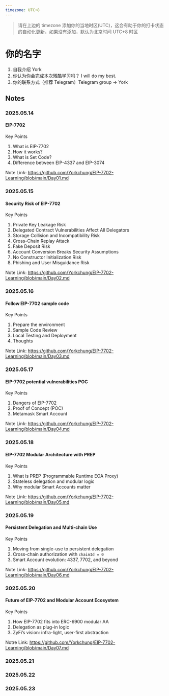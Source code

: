 ```yaml
---
timezone: UTC+8
---
```


> 请在上边的 timezone 添加你的当地时区(UTC)，这会有助于你的打卡状态的自动化更新，如果没有添加，默认为北京时间 UTC+8 时区


# 你的名字

1. 自我介绍 York
2. 你认为你会完成本次残酷学习吗？ I will do my best.
3. 你的联系方式（推荐 Telegram）Telegram group -> York

## Notes

<!-- Content_START -->

### 2025.05.14
#### EIP-7702
Key Points
1. What is EIP-7702
2. How it works?
3. What is Set Code?
4. Difference between EIP-4337 and EIP-3074

Note Link: https://github.com/Yorkchung/EIP-7702-Learning/blob/main/Day01.md

### 2025.05.15
#### Security Risk of EIP-7702
Key Points
1. Private Key Leakage Risk
2. Delegated Contract Vulnerabilities Affect All Delegators
3. Storage Collision and Incompatibility Risk
4. Cross-Chain Replay Attack
5. Fake Deposit Risk
6. Account Conversion Breaks Security Assumptions
7. No Constructor Initialization Risk
8. Phishing and User Misguidance Risk

Note Link: https://github.com/Yorkchung/EIP-7702-Learning/blob/main/Day02.md


### 2025.05.16
#### Follow EIP-7702 sample code
Key Points
1. Prepare the environment
2. Sample Code Review
3. Local Testing and Deployment
4. Thoughts

Note Link: https://github.com/Yorkchung/EIP-7702-Learning/blob/main/Day03.md

### 2025.05.17
#### EIP-7702 potential vulnerabilities POC
Key Points
1. Dangers of EIP-7702
2. Proof of Concept (POC)
3. Metamask Smart Account

Note Link: https://github.com/Yorkchung/EIP-7702-Learning/blob/main/Day04.md

### 2025.05.18
#### EIP-7702 Modular Architecture with PREP
Key Points
1. What is PREP (Programmable Runtime EOA Proxy)  
2. Stateless delegation and modular logic  
3. Why modular Smart Accounts matter  

Note Link: https://github.com/Yorkchung/EIP-7702-Learning/blob/main/Day05.md

### 2025.05.19
#### Persistent Delegation and Multi-chain Use
Key Points
1. Moving from single-use to persistent delegation  
2. Cross-chain authorization with `chainId = 0`  
3. Smart Account evolution: 4337, 7702, and beyond 

Note Link: https://github.com/Yorkchung/EIP-7702-Learning/blob/main/Day06.md

### 2025.05.20
#### Future of EIP-7702 and Modular Account Ecosystem
Key Points
1. How EIP-7702 fits into ERC-6900 modular AA
2. Delegation as plug-in logic
3. ZyFi’s vision: infra-light, user-first abstraction

Notre Link: https://github.com/Yorkchung/EIP-7702-Learning/blob/main/Day07.md

### 2025.05.21



### 2025.05.22



### 2025.05.23



<!-- Content_END -->
